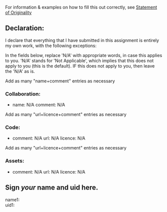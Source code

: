 For information & examples on how to fill this out correctly, see [Statement of Originality](https://cs.anu.edu.au/courses/comp2420/resources/faq/#statement-of-originality)

## Declaration:
  I declare that everything that I have submitted in this assignment is entirely my own work, with the following exceptions:

In the fields below, replace 'N/A' with appropriate words, in case this applies
to you.  'N/A' stands for 'Not Applicable', which implies that this does not
apply to you (this is the default).  IF this does not apply to you, then leave the 'N/A' as is.

Add as many "name+comment" entries as necessary

### Collaboration:
  - name: N/A
    comment: 
      N/A


Add as many "url+licence+comment" entries as necessary

### Code:
  - comment: N/A
    url: N/A
    licence: N/A


Add as many "url+licence+comment" entries as necessary

### Assets:
  - comment: N/A
    url: N/A
    licence: N/A


## Sign *your* name and uid here. 

name1:  
uid1:

